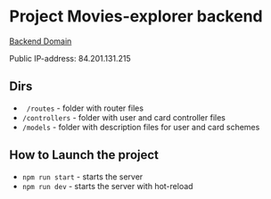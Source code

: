 # Project Movies-explorer backend

[Backend Domain](https://api.movies.bellamir.nomoredomains.sbs)

Public IP-address: 84.201.131.215

## Dirs

* ` /routes` - folder with router files
* `/controllers` - folder with user and card controller files
* `/models` - folder with description files for user and card schemes
  

## How to Launch the project

* `npm run start` - starts the server
* `npm run dev` - starts the server with hot-reload
